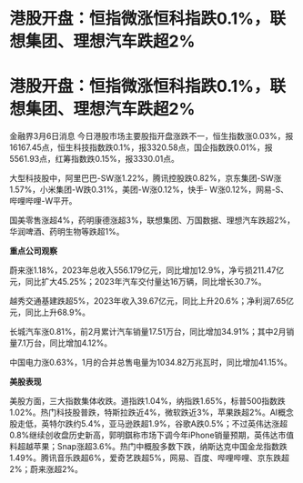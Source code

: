 # 港股开盘：恒指微涨恒科指跌0.1%，联想集团、理想汽车跌超2%

# 港股开盘：恒指微涨恒科指跌0.1%，联想集团、理想汽车跌超2%

金融界3月6日消息
今日港股市场主要股指开盘涨跌不一，恒生指数涨0.03%，报16167.45点，恒生科技指数跌0.1%，报3320.58点，国企指数跌0.01%，报5561.93点，红筹指数跌0.15%，报3330.01点。

大型科技股中，阿里巴巴-SW涨1.22%，腾讯控股跌0.82%，京东集团-SW涨1.57%，小米集团-W跌0.31%，美团-W涨0.12%，快手-
W涨0.12%，网易-S、哔哩哔哩-W平开。

国美零售涨超4%，药明康德涨超3%，联想集团、万国数据、理想汽车跌超2%，华润啤酒、药明生物等跌超1%。

**重点公司观察**

蔚来涨1.18%，2023年总收入556.179亿元，同比增加12.9%，净亏损211.47亿元，同比扩大45.25%；2023年汽车交付量达16万辆，同比增长30.7%。

越秀交通基建跌超5%，2023年收入39.67亿元，同比上升20.6%；净利润7.65亿元，同比上升68.9%。

长城汽车涨0.81%，前2月累计汽车销量17.51万台，同比增加34.91%；其中2月销量7.1万台，同比增加4.12%。

中国电力涨0.63%，1月的合并总售电量为1034.82万兆瓦时，同比增加41.15%。

**美股表现**

美股方面，三大指数集体收跌。道指跌1.04%，纳指跌1.65%，标普500指数跌1.02%。热门科技股普跌，特斯拉跌近4%，微软跌近3%，苹果跌超2%。AI概念股走低，英特尔跌约5.4%，亚马逊跌超1.9%，谷歌A跌0.5%；不过英伟达涨超0.8%继续创收盘历史新高，郭明錤称市场下调今年iPhone销量预期，英伟达市值料超越苹果；Snap涨超3.6%。热门中概股多数下跌，纳斯达克中国金龙指数跌1.49%。腾讯音乐跌超6%，爱奇艺跌超5%，网易、百度、哔哩哔哩、京东跌超2%；蔚来涨超2%。

